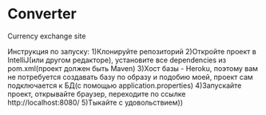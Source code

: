 # Converter
Currency exchange site

Инструкция по запуску:
  1)Клонируйте репозиторий
  2)Откройте проект в IntelliJ(или другом редакторе),  установите все dependencies из pom.xml(проект должен быть Maven)
  3)Хост базы - Heroku, поэтому вам не потребуется создавать базу по образу и подобию моей, проект сам подключается к БД(с помощью application.properties)
  4)Запускайте проект, открывайте браузер, переходите по ссылке http://localhost:8080/
  5)Тыкайте с удовольствием))
